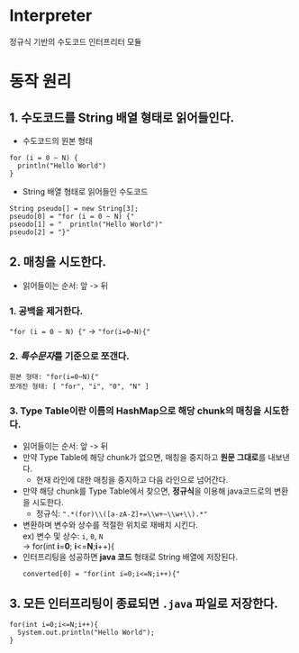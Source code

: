 # Interpreter
정규식 기반의 수도코드 인터프리터 모듈

# 동작 원리
## 1. 수도코드를 String 배열 형태로 읽어들인다.
* 수도코드의 원본 형태
````
for (i = 0 ~ N) {
  println("Hello World")
}
````
* String 배열 형태로 읽어들인 수도코드
````
String pseudo[] = new String[3];
pseudo[0] = "for (i = 0 ~ N) {"
pseodo[1] = "  println("Hello World")"
pseudo[2] = "}"
````
## 2. 매칭을 시도한다.
* 읽어들이는 순서: 앞 -> 뒤
### 1. 공백을 제거한다.
`"for (i = 0 ~ N) {"` -> `"for(i=0~N){"`
### 2. <i>특수문자</i>를 기준으로 쪼갠다.
````
원본 형태: "for(i=0~N){"
쪼개진 형태: [ "for", "i", "0", "N" ]
````
### 3. Type Table이란 이름의 HashMap으로 해당 chunk의 매칭을 시도한다.
* 읽어들이는 순서: 앞 -> 뒤 <br>
* 만약 Type Table에 해당 chunk가 없으면, 매칭을 중지하고 **원문 그대로**를 내보낸다.
  * 현재 라인에 대한 매칭을 중지하고 다음 라인으로 넘어간다.
* 만약 해당 chunk를 Type Table에서 찾으면, **정규식**을 이용해 java코드로의 변환을 시도한다.
  * 정규식: `".*(for)\\([a-zA-Z]+=\\w+~\\w+\\).*"`
* 변환하며 변수와 상수를 적절한 위치로 재배치 시킨다. <br>
  ex) 변수 및 상수: `i`, `0`, `N`<br>
  -> for(int **i**=**0**; **i**<=**N**;**i**++){
* 인터프리팅을 성공하면 **java 코드** 형태로 String 배열에 저장된다.
  ````
  converted[0] = "for(int i=0;i<=N;i++){"
  ````
## 3. 모든 인터프리팅이 종료되면 `.java` 파일로 저장한다.
````
for(int i=0;i<=N;i++){
  System.out.println("Hello World");
}
````
